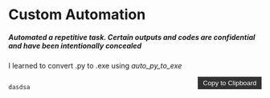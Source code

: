 

<h1>Custom Automation</h1>
<h5>Automated a repetitive task. Certain outputs and codes are confidential and  have been intentionally concealed </h5>
<p>I learned to convert .py to .exe using <i>auto_py_to_exe</i></p>


<div class="copy-to-clipboard">
  <button onclick="copyToClipboard('codeBlock')">Copy to Clipboard</button>
</div>

<pre>
<code id="codeBlock">
dasdsa
</code>
</pre>

<style>
.copy-to-clipboard {
  position: relative;
}

button {
  position: absolute;
  top: 0;
  right: 0;
  padding: 5px 10px;
  background-color: #333;
  color: #fff;
  border: none;
  cursor: pointer;
}
</style>

